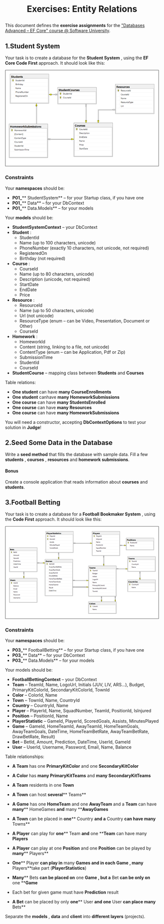 ﻿# <p align="center"> Exercises: Entity Relations </p>

This document defines the **exercise assignments** for the [&quot;Databases Advanced – EF Core&quot; course @ Software University](https://softuni.bg/trainings/1741/databases-advanced-entity-framework-october-2017).

## 1.Student System

Your task is to create a database for the **Student System** , using the **EF Core Code First** approach. It should look like this:


![Not fount](/DBFundamentals/Databases-Advanced/images/54.png)

### Constraints

Your **namespaces** should be:

- **P01\_**** StudentSystem** – for your Startup class, if you have one
- **P01\_**** Data** – for your DbContext
- **P01\_**** Data.Models** – for your models

Your **models** should be:

- **StudentSystemContext** – your DbContext
- **Student** :
  - StudentId
  - Name (up to 100 characters, unicode)
  - PhoneNumber (exactly 10 characters, not unicode, not required)
  - RegisteredOn
  - Birthday (not required)
- **Course** :
  - CourseId
  - Name (up to 80 characters, unicode)
  - Description (unicode, not required)
  - StartDate
  - EndDate
  - Price
- **Resource** :
  - ResourceId
  - Name (up to 50 characters, unicode)
  - Url (not unicode)
  - ResourceType (enum – can be Video, Presentation, Document or Other)
  - CourseId
- **Homework** :
  - HomeworkId
  - Content (string, linking to a file, not unicode)
  - ContentType (enum – can be Application, Pdf or Zip)
  - SubmissionTime
  - StudentId
  - CourseId
- **StudentCourse** – mapping class between **Students** and **Courses**

Table relations:

- **One student** can have **many CourseEnrollments**
- **One student** canhave **many HomeworkSubmissions**
- **One course** can have **many StudentsEnrolled**
- **One course** can have **many Resources**
- **One course** can have **many HomeworkSubmissions**

You will need a constructor, accepting **DbContextOptions** to test your solution in **Judge**!

## 2.Seed Some Data in the Database

Write a **seed method** that fills the database with sample data.
Fill a few **students** , **courses** , **resources** and **homework submissions**.

#### Bonus

Create a console application that reads information about **courses** and **students**.

## 3.Football Betting

Your task is to create a database for a **Football Bookmaker System** , using the **Code First** approach. It should look like this:

![Not fount](/DBFundamentals/Databases-Advanced/images/55.png)

### Constraints

Your **namespaces** should be:

- **P03\_**** FootballBetting** – for your Startup class, if you have one
- **P03\_**** Data** – for your DbContext
- **P03\_**** Data.Models** – for your models

Your models should be:

- **FootballBettingContext** – your DbContext
- **Team** – TeamId, Name, LogoUrl, Initials (JUV, LIV, ARS…), Budget, PrimaryKitColorId, SecondaryKitColorId, TownId
- **Color** – ColorId, Name
- **Town** – TownId, Name, CountryId
- **Country** – CountryId, Name
- **Player** – PlayerId, Name, SquadNumber, TeamId, PositionId, IsInjured
- **Position** – PositionId, Name
- **PlayerStatistic** – GameId, PlayerId, ScoredGoals, Assists, MinutesPlayed
- **Game** – GameId, HomeTeamId, AwayTeamId, HomeTeamGoals, AwayTeamGoals, DateTime, HomeTeamBetRate, AwayTeamBetRate, DrawBetRate, Result)
- **Bet** – BetId, Amount, Prediction, DateTime, UserId, GameId
- **User** – UserId, Username, Password, Email, Name, Balance

Table relationships:

- **A Team** has one **PrimaryKitColor** and one **SecondaryKitColor**
- **A Color** has **many PrimaryKitTeams** and **many SecondaryKitTeams**

- **A Team** residents in one **Town**
- **A Town** can host **several**** Teams**
- **A Game** has one **HomeTeam** and one **AwayTeam** and a **Team** can have **many**** HomeGames **and** many ****AwayGames**
- **A Town** can be placed in **one**** Country **and a** Country **can have many** Towns**
- **A Player** can play for **one**** Team **and** one ****Team** can have many **Players**
- **A Player** can play at one **Position** and one **Position** can be played by **many**** Players**
- **One**** Player **can play in** many ****Games** and in each **Game** , **many**** Players**take part (**PlayerStatistics**)
- **Many**** Bets **can be placed on** one ****Game** , but **a**** Bet **can be only on** one ****Game**
- Each bet for given game must have **Prediction** result
- **A Bet** can be placed by only **one**** User **and one** User **can place many** Bets**

Separate the **models** , **data** and **client** into **different layers** (projects).
